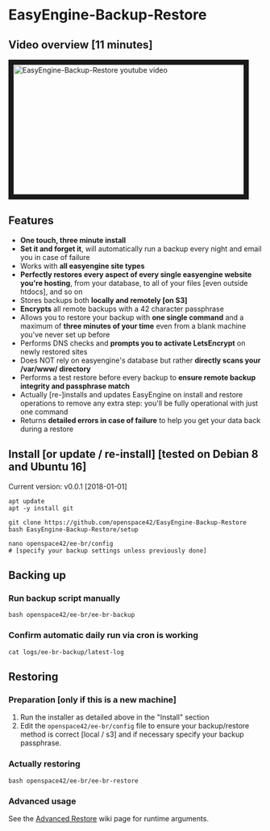 # EasyEngine-Backup-Restore

## Video overview [11 minutes]

<a href="http://www.youtube.com/watch?feature=player_embedded&v=sw3FsBWHj9M" target="_blank"><img src="http://img.youtube.com/vi/sw3FsBWHj9M/maxresdefault.jpg" alt="EasyEngine-Backup-Restore youtube video" width="457" height="257" border="10" /></a>

## Features

* **One touch, three minute install**
* **Set it and forget it**, will automatically run a backup every night and email you in case of failure
* Works with **all easyengine site types**
* **Perfectly restores every aspect of every single easyengine website you're hosting**, from your database, to all of your files [even outside htdocs], and so on
* Stores backups both **locally and remotely [on S3]**
* **Encrypts** all remote backups with a 42 character passphrase
* Allows you to restore your backup with **one single command** and a maximum of **three minutes of your time** even from a blank machine you've never set up before
* Performs DNS checks and **prompts you to activate LetsEncrypt** on newly restored sites
* Does NOT rely on easyengine's database but rather **directly scans your /var/www/ directory**
* Performs a test restore before every backup to **ensure remote backup integrity and passphrase match**
* Actually [re-]installs and updates EasyEngine on install and restore operations to remove any extra step: you'll be fully operational with just one command
* Returns **detailed errors in case of failure** to help you get your data back during a restore


## Install [or update / re-install] [tested on Debian 8 and Ubuntu 16]

Current version: v0.0.1 [2018-01-01]

```
apt update
apt -y install git
```
```
git clone https://github.com/openspace42/EasyEngine-Backup-Restore
bash EasyEngine-Backup-Restore/setup
```
```
nano openspace42/ee-br/config
# [specify your backup settings unless previously done]
```

## Backing up

### Run backup script manually

```
bash openspace42/ee-br/ee-br-backup
```

### Confirm automatic daily run via cron is working

```
cat logs/ee-br-backup/latest-log
```

## Restoring

### Preparation [only if this is a new machine]

1. Run the installer as detailed above in the "Install" section
2. Edit the `openspace42/ee-br/config` file to ensure your backup/restore method is correct [local / s3] and if necessary specify your backup passphrase.

### Actually restoring

```
bash openspace42/ee-br/ee-br-restore
```

### Advanced usage

See the [Advanced Restore](https://github.com/openspace42/EasyEngine-Backup-Restore/wiki/Advanced-Restore) wiki page for runtime arguments.
